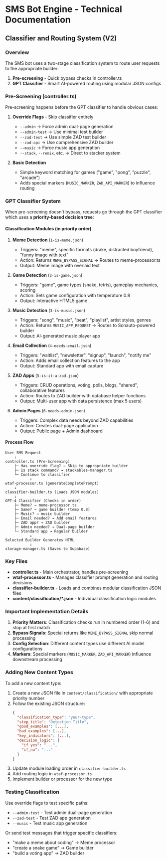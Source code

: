 # SMS Bot Engine - Technical Documentation

## Classifier and Routing System (V2)

### Overview
The SMS bot uses a two-stage classification system to route user requests to the appropriate builder:
1. **Pre-screening** - Quick bypass checks in controller.ts
2. **GPT Classifier** - Smart AI-powered routing using modular JSON configs

### Pre-Screening (controller.ts)

Pre-screening happens before the GPT classifier to handle obvious cases:

1. **Override Flags** - Skip classifier entirely
   - `--admin` → Force admin dual-page generation
   - `--admin-test` → Use minimal test builder
   - `--zad-test` → Use simple ZAD test builder
   - `--zad-api` → Use comprehensive ZAD builder
   - `--music` → Force music app generation
   - `--stack`, `--remix`, etc. → Direct to stacker system

2. **Basic Detection**
   - Simple keyword matching for games ("game", "pong", "puzzle", "arcade")
   - Adds special markers (`MUSIC_MARKER`, `ZAD_API_MARKER`) to influence routing

### GPT Classifier System

When pre-screening doesn't bypass, requests go through the GPT classifier which uses a **priority-based decision tree**:

#### Classification Modules (in priority order)

1. **Meme Detection** (`1-is-meme.json`)
   - Triggers: "meme", specific formats (drake, distracted boyfriend), "funny image with text"
   - Action: Returns `MEME_BYPASS_SIGNAL` → Routes to meme-processor.ts
   - Output: Meme image with overlaid text

2. **Game Detection** (`2-is-game.json`)
   - Triggers: "game", game types (snake, tetris), gameplay mechanics, scoring
   - Action: Sets game configuration with temperature 0.8
   - Output: Interactive HTML5 game

3. **Music Detection** (`3-is-music.json`)
   - Triggers: "song", "music", "beat", "playlist", artist styles, genres
   - Action: Returns `MUSIC_APP_REQUEST` → Routes to Sonauto-powered builder
   - Output: AI-generated music player app

4. **Email Collection** (`4-needs-email.json`)
   - Triggers: "waitlist", "newsletter", "signup", "launch", "notify me"
   - Action: Adds email collection features to the app
   - Output: Standard app with email capture

5. **ZAD Apps** (`5-is-it-a-zad.json`)
   - Triggers: CRUD operations, voting, polls, blogs, "shared", collaborative features
   - Action: Routes to ZAD builder with database helper functions
   - Output: Multi-user app with data persistence (max 5 users)

6. **Admin Pages** (`6-needs-admin.json`)
   - Triggers: Complex data needs beyond ZAD capabilities
   - Action: Creates dual-page application
   - Output: Public page + Admin dashboard

#### Process Flow

```
User SMS Request
    ↓
controller.ts (Pre-Screening)
    ├─ Has override flag? → Skip to appropriate builder
    ├─ Is stack command? → stackables-manager.ts
    └─ Continue to classifier
           ↓
wtaf-processor.ts (generateCompletePrompt)
    ↓
classifier-builder.ts (Loads JSON modules)
    ↓
GPT-4 Classifier (Checks in order)
    ├─ Meme? → meme-processor.ts
    ├─ Game? → game builder (temp 0.8)
    ├─ Music? → music builder
    ├─ Email needed? → Add email features
    ├─ ZAD app? → ZAD builder
    ├─ Admin needed? → Dual-page builder
    └─ Standard app → Regular builder
           ↓
Selected Builder Generates HTML
           ↓
storage-manager.ts (Saves to Supabase)
```

### Key Files

- **controller.ts** - Main orchestrator, handles pre-screening
- **wtaf-processor.ts** - Manages classifier prompt generation and routing decisions
- **classifier-builder.ts** - Loads and combines modular classification JSON files
- **content/classification/*.json** - Individual classification logic modules

### Important Implementation Details

1. **Priority Matters**: Classification checks run in numbered order (1-6) and stop at first match
2. **Bypass Signals**: Special returns like `MEME_BYPASS_SIGNAL` skip normal processing
3. **Config Selection**: Different content types use different AI model configurations
4. **Markers**: Special markers (`MUSIC_MARKER`, `ZAD_API_MARKER`) influence downstream processing

### Adding New Content Types

To add a new content type:

1. Create a new JSON file in `content/classification/` with appropriate priority number
2. Follow the existing JSON structure:
   ```json
   {
     "classification_type": "your-type",
     "step_title": "Detection Title",
     "good_examples": [...],
     "bad_examples": [...],
     "key_indicators": [...],
     "decision_logic": {
       "if_yes": "...",
       "if_no": "..."
     }
   }
   ```
3. Update module loading order in `classifier-builder.ts`
4. Add routing logic in `wtaf-processor.ts`
5. Implement builder or processor for the new type

### Testing Classification

Use override flags to test specific paths:
- `--admin-test` - Test admin dual-page generation
- `--zad-test` - Test ZAD app generation
- `--music` - Test music app generation

Or send test messages that trigger specific classifiers:
- "make a meme about coding" → Meme processor
- "create a snake game" → Game builder
- "build a voting app" → ZAD builder